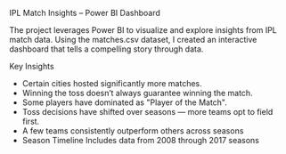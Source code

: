 IPL Match Insights – Power BI Dashboard

The project leverages Power BI to visualize and explore insights from IPL match data. Using the matches.csv dataset, I created an interactive dashboard that tells a compelling story through data.

Key Insights

- Certain cities hosted significantly more matches.
- Winning the toss doesn’t always guarantee winning the match.
- Some players have dominated as "Player of the Match".
- Toss decisions have shifted over seasons — more teams opt to field first.
- A few teams consistently outperform others across seasons
- Season Timeline
Includes data from 2008 through 2017 seasons
